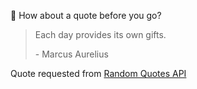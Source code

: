📣 How about a quote before you go?

> Each day provides its own gifts.
>
> <p>- Marcus Aurelius</p>

Quote requested from [Random Quotes API](https://github.com/lukePeavey/quotable)
